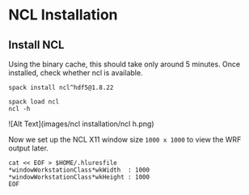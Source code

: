 # NCL Installation

## **Install NCL**

Using the binary cache, this should take only around 5 minutes. Once installed, check whether ncl is available. 


    spack install ncl^hdf5@1.8.22

```
spack load ncl
ncl -h
```

![Alt Text](images/ncl installation/ncl h.png)

Now we set up the NCL X11 window size `1000 x 1000` to view the WRF output later. 


```
cat << EOF > $HOME/.hluresfile
*windowWorkstationClass*wkWidth  : 1000
*windowWorkstationClass*wkHeight : 1000
EOF
```
